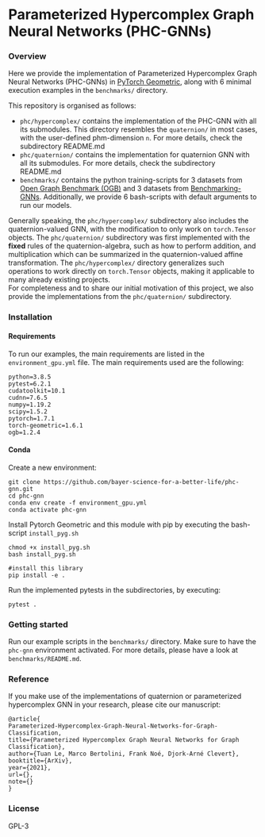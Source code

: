 # Parameterized Hypercomplex Graph Neural Networks (PHC-GNNs)

### Overview
Here we provide the implementation of Parameterized Hypercomplex Graph Neural Networks (PHC-GNNs) in [PyTorch Geometric](https://github.com/rusty1s/pytorch_geometric),
along with 6 minimal execution examples in the `benchmarks/` directory.
  
  
This repository is organised as follows:
* `phc/hypercomplex/` contains the implementation of the PHC-GNN with all its submodules. This directory resembles the
`quaternion/` in most cases, with the user-defined phm-dimension `n`. For more details, check the subdirectory README.md
* `phc/quaternion/` contains the implementation for quaternion GNN with all its submodules.  For more details, check the subdirectory README.md
* `benchmarks/` contains the python training-scripts for 3 datasets from [Open Graph Benchmark (OGB)](https://github.com/snap-stanford/ogb) and 3 datasets from 
[Benchmarking-GNNs](https://github.com/graphdeeplearning/benchmarking-gnns). Additionally, we provide 6 bash-scripts
with default arguments to run our models.  

Generally speaking, the `phc/hypercomplex/` subdirectory also includes the quaternion-valued GNN, with the modification to only work on `torch.Tensor` objects.
The `phc/quaternion/` subdirectory was first implemented with the **fixed** rules of the quaternion-algebra, such as how to perform addition, and multiplication which can be summarized in the quaternion-valued affine transformation.
The `phc/hypercomplex/` directory generalizes such operations to work directly on `torch.Tensor` objects, making it applicable to many already existing projects.  
For completeness and to share our initial motivation of this project, we also provide the implementations from the `phc/quaternion/` subdirectory.

### Installation
#### Requirements
To run our examples, the main requirements are listed in the `environment_gpu.yml` file. The main requirements used are the following:
```
python=3.8.5
pytest=6.2.1
cudatoolkit=10.1
cudnn=7.6.5
numpy=1.19.2
scipy=1.5.2
pytorch=1.7.1
torch-geometric=1.6.1
ogb=1.2.4
```

#### Conda
Create a new environment:
```
git clone https://github.com/bayer-science-for-a-better-life/phc-gnn.git
cd phc-gnn
conda env create -f environment_gpu.yml
conda activate phc-gnn
```
Install Pytorch Geometric and this module with pip by executing the bash-script `install_pyg.sh`
```
chmod +x install_pyg.sh
bash install_pyg.sh

#install this library
pip install -e .
```

Run the implemented pytests in the subdirectories, by executing:
```
pytest .
```

### Getting started
Run our example scripts in the `benchmarks/` directory. Make sure to have the `phc-gnn` environment activated.
For more details, please have a look at `benchmarks/README.md`.

### Reference
If you make use of the implementations of quaternion or parameterized hypercomplex GNN in your research, please cite our manuscript:
```
@article{
Parameterized-Hypercomplex-Graph-Neural-Networks-for-Graph-Classification,
title={Parameterized Hypercomplex Graph Neural Networks for Graph Classification},
author={Tuan Le, Marco Bertolini, Frank Noé, Djork-Arné Clevert},
booktitle={ArXiv},
year={2021},
url={},
note={}
}
```

### License
GPL-3
